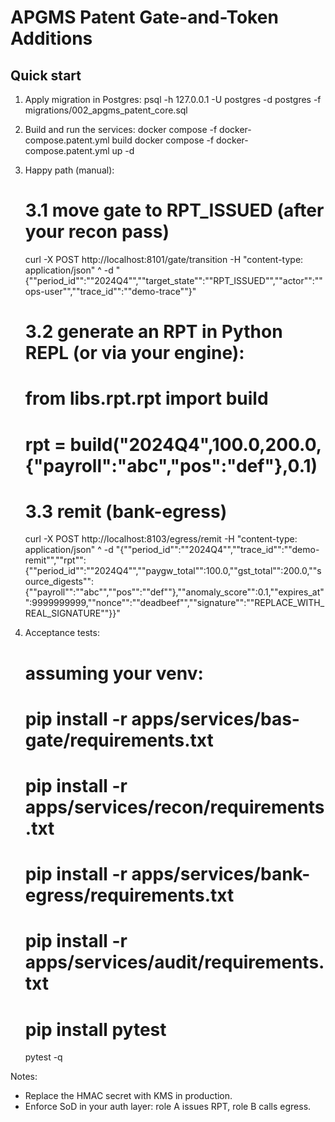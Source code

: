 ﻿# APGMS Patent Gate-and-Token Additions

## Quick start
1) Apply migration in Postgres:
   psql -h 127.0.0.1 -U postgres -d postgres -f migrations/002_apgms_patent_core.sql

2) Build and run the services:
   docker compose -f docker-compose.patent.yml build
   docker compose -f docker-compose.patent.yml up -d

3) Happy path (manual):
   # 3.1 move gate to RPT_ISSUED (after your recon pass)
   curl -X POST http://localhost:8101/gate/transition -H "content-type: application/json" ^
     -d "{""period_id"":""2024Q4"",""target_state"":""RPT_ISSUED"",""actor"":""ops-user"",""trace_id"":""demo-trace""}"

   # 3.2 generate an RPT in Python REPL (or via your engine):
   # from libs.rpt.rpt import build
   # rpt = build("2024Q4",100.0,200.0,{"payroll":"abc","pos":"def"},0.1)

   # 3.3 remit (bank-egress)
   curl -X POST http://localhost:8103/egress/remit -H "content-type: application/json" ^
     -d "{""period_id"":""2024Q4"",""trace_id"":""demo-remit"",""rpt"":{""period_id"":""2024Q4"",""paygw_total"":100.0,""gst_total"":200.0,""source_digests"":{""payroll"":""abc"",""pos"":""def""},""anomaly_score"":0.1,""expires_at"":9999999999,""nonce"":""deadbeef"",""signature"":""REPLACE_WITH_REAL_SIGNATURE""}}"

4) Acceptance tests:
   # assuming your venv:
   # pip install -r apps/services/bas-gate/requirements.txt
   # pip install -r apps/services/recon/requirements.txt
   # pip install -r apps/services/bank-egress/requirements.txt
   # pip install -r apps/services/audit/requirements.txt
   # pip install pytest
   pytest -q

Notes:
- Replace the HMAC secret with KMS in production.
- Enforce SoD in your auth layer: role A issues RPT, role B calls egress.
